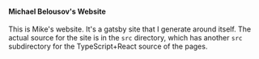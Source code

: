 #### Michael Belousov's Website

This is Mike's website. It's a gatsby site that I generate around itself.
The actual source for the site is in the `src` directory, which has another `src` subdirectory for the TypeScript+React
source of the pages.
